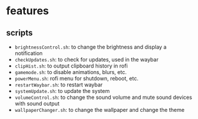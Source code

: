 # features

## scripts
- `brightnessControl.sh`: to change the brightness and display a notification
- `checkUpdates.sh`: to check for updates, used in the waybar
- `clipHist.sh`: to output clipboard history in rofi
- `gamemode.sh`: to disable animations, blurs, etc.
- `powerMenu.sh`: rofi menu for shutdown, reboot, etc.
- `restartWaybar.sh`: to restart waybar
- `systemUpdate.sh`: to update the system
- `volumeControl.sh`: to change the sound volume and mute sound devices with sound output
- `wallpaperChanger.sh`: to change the wallpaper and change the theme
